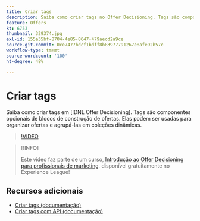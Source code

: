 ```yaml
---
title: Criar tags
description: Saiba como criar tags no Offer Decisioning. Tags são componentes opcionais de blocos de construção de ofertas.
feature: Offers
kt: 6753
thumbnail: 329374.jpg
exl-id: 155a35bf-8704-4e85-8647-479aecd2a9ce
source-git-commit: 0ce7477bdcf1bdff8b83977791267e8afe92b57c
workflow-type: tm+mt
source-wordcount: '100'
ht-degree: 48%

---
```


# Criar tags

Saiba como criar tags em [!DNL Offer Decisioning]. Tags são componentes opcionais de blocos de construção de ofertas. Elas podem ser usadas para organizar ofertas e agrupá-las em coleções dinâmicas.

>[!VIDEO](https://video.tv.adobe.com/v/329374?quality=12&learn=on)

>[!INFO]
>
> Este vídeo faz parte de um curso, [Introdução ao Offer Decisioning para profissionais de marketing](https://experienceleague.adobe.com/?recommended=ExperiencePlatform-U-1-2020.1.offerdecisioning?lang=pt-BR), disponível gratuitamente no Experience League!


## Recursos adicionais

* [Criar tags (documentação)](https://experienceleague.adobe.com/docs/journey-optimizer/using/offer-decisioniong/create-components/creating-tags.html)
* [Criar tags com API (documentação)](https://experienceleague.adobe.com/docs/journey-optimizer/using/offer-decisioniong/api-reference/offers-api/tags/create.html)